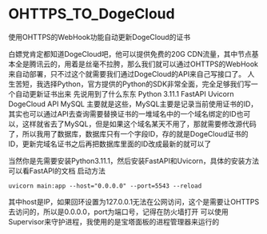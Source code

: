 # OHTTPS_TO_DogeCloud
使用OHTTPS的WebHook功能自动更新DogeCloud的证书

白嫖党肯定都知道DogeCloud吧，他可以提供免费的20G CDN流量，其中节点基本全是腾讯云的，用着是丝毫不拉胯，那么我们就可以通过OHTTPS的WebHook来自动部署，只不过这个就需要我们通过DogeCloud的API来自己写接口了。
人生苦短，我选择Python，官方提供的Python的SDK非常全面，完全足够我们写一个自动更新证书出来
先说用到了什么东东
Python 3.11.1
FastAPI
Uvicorn
DogeCloud API
MySQL
主要就是这些，MySQL主要是记录当前使用证书的ID，其实也可以通过API去查询需要替换证书的一堆域名中的一个域名绑定的ID也可以，这样就省去了MySQL，但是如果这个域名某天不用了，那就需要修改源代码了，所以我用了数据库，数据库只有一个字段ID，存的就是DogeCloud证书的ID，更新完域名证书之后再把数据库里面的ID改成最新的就可以了

当然你是先需要安装Python3.11.1，然后安装FastAPI和Uvicorn，具体的安装方法可以看FastAPI的文档
启动方法
```
uvicorn main:app --host="0.0.0.0" --port=5543 --reload
```
其中host是IP，如果回环设置为127.0.0.1无法在公网访问，这个是需要让OHTTPS去访问的，所以是0.0.0.0，port为端口号，记得在防火墙打开
可以使用Supervisor来守护进程，我使用的是宝塔面板的进程管理器来运行的
